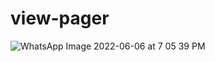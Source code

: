 # view-pager
![WhatsApp Image 2022-06-06 at 7 05 39 PM](https://user-images.githubusercontent.com/71595919/172171696-ee3cae30-f7e9-4947-b3f6-699b6b83d999.jpeg)
